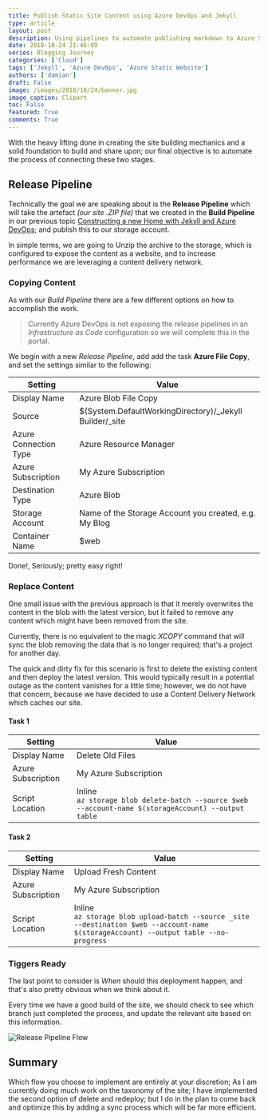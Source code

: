 ```yaml
---
title: Publish Static Site Content using Azure DevOps and Jekyll
type: article 
layout: post
description: Using pipelines to automate publishing markdown to Azure Static Websites
date: 2018-10-24 21:46:09
series: Blogging Journey
categories: ['Cloud']
tags: ['Jekyll', 'Azure DevOps', 'Azure Static Website']
authors: ['damian']
draft: False
image: /images/2018/10/24/banner.jpg
image_caption: Clipart
toc: False
featured: True
comments: True
---
```


With the heavy lifting done in creating the site building mechanics and a solid foundation to build and share upon; our final objective is to automate the process of connecting these two stages.

## Release Pipeline

Technically the goal we are speaking about is the **Release Pipeline** which will take the artefact *(our site .ZIP file)* that we created in the **Build Pipeline** in our previous topic [Constructing a new Home with Jekyll and Azure DevOps](posts/ssg_building_using_jekyll); and publish this to our storage account.

In simple terms, we are going to Unzip the archive to the storage, which is configured to expose the content as a website, and to increase performance we are leveraging a content delivery network.

### Copying Content

As with our *Build Pipeline* there are a few different options on how to accomplish the work. 

> Currently Azure DevOps is not exposing the release pipelines in an *Infrastructure as Code* configuration so we will complete this in the portal.

We begin with a new *Release Pipeline*, add add the task **Azure File Copy**, and set the settings similar to the following:

|Setting               | Value |
|---|---|
|Display Name          | Azure Blob File Copy
|Source                | $(System.DefaultWorkingDirectory)/_Jekyll Builder/_site
|Azure Connection Type | Azure Resource Manager
|Azure Subscription    | My Azure Subscription
|Destination Type      | Azure Blob
|Storage Account       | Name of the Storage Account you created, e.g. My Blog
|Container Name        | $web


Done!, Seriously; pretty easy right!

### Replace Content

One small issue with the previous approach is that it merely overwrites the content in the blob with the latest version, but it failed to remove any content which might have been removed from the site.

Currently, there is no equivalent to the magic *XCOPY* command that will sync the blob removing the data that is no longer required; that's a project for another day.

The quick and dirty fix for this scenario is first to delete the existing content and then deploy the latest version. This would typically result in a potential outage as the content vanishes for a little time; however, we do not have that concern, because we have decided to use a Content Delivery Network which caches our site.

#### Task 1

|Setting               | Value |
|---|---|
|Display Name          | Delete Old Files
|Azure Subscription    | My Azure Subscription
|Script Location       | Inline<br>`az storage blob delete-batch --source $web --account-name $(storageAccount) --output table`

#### Task 2

|Setting               | Value |
|---|---|
|Display Name          | Upload Fresh Content
|Azure Subscription    | My Azure Subscription
|Script Location       | Inline<br>`az storage blob upload-batch --source _site --destination $web --account-name $(storageAccount) --output table --no-progress`

### Tiggers Ready

The last point to consider is *When* should this deployment happen, and that's also pretty obvious when we think about it.

Every time we have a good build of the site, we should check to see which branch just completed the process, and update the relevant site based on this information.

![Release Pipeline Flow](ssg_azure_devops_and_jekyll/opps-missing-image.png)

## Summary

Which flow you choose to implement are entirely at your discretion; As I am currently doing much work on the taxonomy of the site; I have implemented the second option of delete and redeploy; but I do in the plan to come back and optimize this by adding a sync process which will be far more efficient.